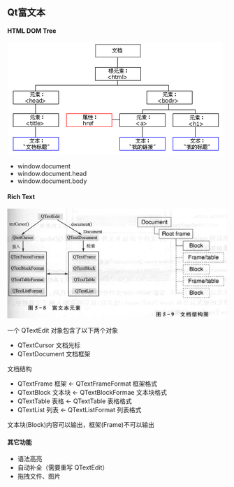 ## Qt富文本

#### HTML DOM Tree

<img src="./pic/htmlDomTree.png" />

* window.document
* window.document.head
* window.document.body

#### Rich Text

<img src="./pic/richTextDom.png" />

一个 QTextEdit 对象包含了以下两个对象

* QTextCursor 文档光标
* QTextDocument 文档框架

文档结构

* QTextFrame 框架 <- QTextFrameFormat 框架格式
* QTextBlock 文本块 <- QTextBlockFormae 文本块格式
* QTextTable 表格 <- QTextTable 表格格式
* QTextList 列表 <- QTextListFormat 列表格式

文本块(Block)内容可以输出，框架(Frame)不可以输出

#### 其它功能

* 语法高亮
* 自动补全（需要重写 QTextEdit）
* 拖拽文件、图片

